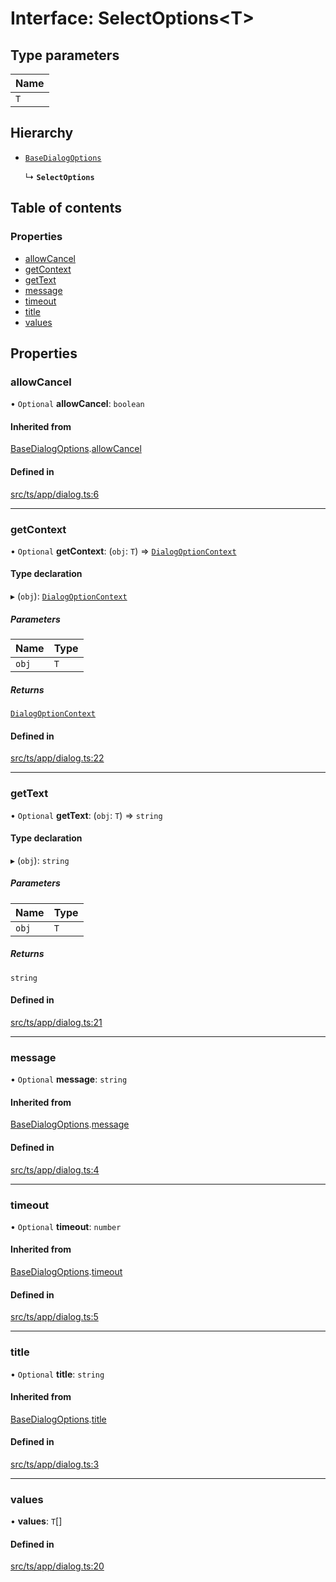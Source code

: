 # Interface: SelectOptions<T\>

## Type parameters

| Name |
| :------ |
| `T` |

## Hierarchy

- [`BaseDialogOptions`](BaseDialogOptions.md)

  ↳ **`SelectOptions`**

## Table of contents

### Properties

- [allowCancel](SelectOptions.md#allowcancel)
- [getContext](SelectOptions.md#getcontext)
- [getText](SelectOptions.md#gettext)
- [message](SelectOptions.md#message)
- [timeout](SelectOptions.md#timeout)
- [title](SelectOptions.md#title)
- [values](SelectOptions.md#values)

## Properties

### allowCancel

• `Optional` **allowCancel**: `boolean`

#### Inherited from

[BaseDialogOptions](BaseDialogOptions.md).[allowCancel](BaseDialogOptions.md#allowcancel)

#### Defined in

[src/ts/app/dialog.ts:6](https://gitlab.com/i3-market/code/wp3/t3.2/i3m-wallet-monorepo/-/blob/dcf59b3/packages/base-wallet/src/ts/app/dialog.ts#L6)

___

### getContext

• `Optional` **getContext**: (`obj`: `T`) => [`DialogOptionContext`](../API.md#dialogoptioncontext)

#### Type declaration

▸ (`obj`): [`DialogOptionContext`](../API.md#dialogoptioncontext)

##### Parameters

| Name | Type |
| :------ | :------ |
| `obj` | `T` |

##### Returns

[`DialogOptionContext`](../API.md#dialogoptioncontext)

#### Defined in

[src/ts/app/dialog.ts:22](https://gitlab.com/i3-market/code/wp3/t3.2/i3m-wallet-monorepo/-/blob/dcf59b3/packages/base-wallet/src/ts/app/dialog.ts#L22)

___

### getText

• `Optional` **getText**: (`obj`: `T`) => `string`

#### Type declaration

▸ (`obj`): `string`

##### Parameters

| Name | Type |
| :------ | :------ |
| `obj` | `T` |

##### Returns

`string`

#### Defined in

[src/ts/app/dialog.ts:21](https://gitlab.com/i3-market/code/wp3/t3.2/i3m-wallet-monorepo/-/blob/dcf59b3/packages/base-wallet/src/ts/app/dialog.ts#L21)

___

### message

• `Optional` **message**: `string`

#### Inherited from

[BaseDialogOptions](BaseDialogOptions.md).[message](BaseDialogOptions.md#message)

#### Defined in

[src/ts/app/dialog.ts:4](https://gitlab.com/i3-market/code/wp3/t3.2/i3m-wallet-monorepo/-/blob/dcf59b3/packages/base-wallet/src/ts/app/dialog.ts#L4)

___

### timeout

• `Optional` **timeout**: `number`

#### Inherited from

[BaseDialogOptions](BaseDialogOptions.md).[timeout](BaseDialogOptions.md#timeout)

#### Defined in

[src/ts/app/dialog.ts:5](https://gitlab.com/i3-market/code/wp3/t3.2/i3m-wallet-monorepo/-/blob/dcf59b3/packages/base-wallet/src/ts/app/dialog.ts#L5)

___

### title

• `Optional` **title**: `string`

#### Inherited from

[BaseDialogOptions](BaseDialogOptions.md).[title](BaseDialogOptions.md#title)

#### Defined in

[src/ts/app/dialog.ts:3](https://gitlab.com/i3-market/code/wp3/t3.2/i3m-wallet-monorepo/-/blob/dcf59b3/packages/base-wallet/src/ts/app/dialog.ts#L3)

___

### values

• **values**: `T`[]

#### Defined in

[src/ts/app/dialog.ts:20](https://gitlab.com/i3-market/code/wp3/t3.2/i3m-wallet-monorepo/-/blob/dcf59b3/packages/base-wallet/src/ts/app/dialog.ts#L20)
